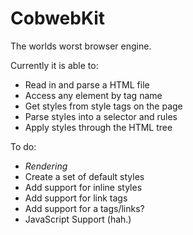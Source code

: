 CobwebKit
=========

The worlds worst browser engine.

Currently it is able to:
* Read in and parse a HTML file
* Access any element by tag name
* Get styles from style tags on the page
* Parse styles into a selector and rules
* Apply styles through the HTML tree

To do:
* *Rendering*
* Create a set of default styles
* Add support for inline styles
* Add support for link tags
* Add support for a tags/links?
* JavaScript Support (hah.)
